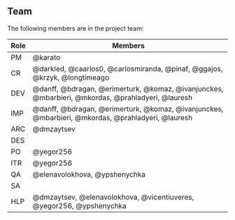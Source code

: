 ## Team

The following members are in the project team:

Role | Members
---|---
PM | @karato
CR | @darkled, @caarlos0, @carlosmiranda, @pinaf, @ggajos, @krzyk, @longtimeago
DEV | @danff, @bdragan, @erimerturk, @komaz, @ivanjunckes, @mbarbieri, @mkordas, @prahladyeri, @lauresh
IMP | @danff, @bdragan, @erimerturk, @komaz, @ivanjunckes, @mbarbieri, @mkordas, @prahladyeri, @lauresh
ARC | @dmzaytsev
DES | 
PO | @yegor256
ITR | @yegor256
QA | @elenavolokhova, @ypshenychka
SA | 
HLP | @dmzaytsev, @elenavolokhova, @vicentiuveres, @yegor256, @ypshenychka

